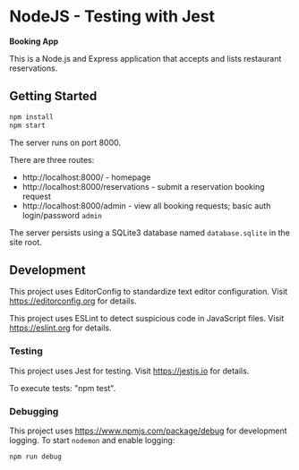 # NodeJS - Testing with Jest

**Booking App**

This is a Node.js and Express application that accepts and lists restaurant reservations.

## Getting Started

```bash
npm install
npm start
```

The server runs on port 8000.

There are three routes:

- http://localhost:8000/ - homepage
- http://localhost:8000/reservations - submit a reservation booking request
- http://localhost:8000/admin - view all booking requests; basic auth login/password `admin`

The server persists using a SQLite3 database named `database.sqlite` in the site root.

## Development

This project uses EditorConfig to standardize text editor configuration. Visit https://editorconfig.org for details.

This project uses ESLint to detect suspicious code in JavaScript files. Visit https://eslint.org for details.
### Testing

This project uses Jest for testing. Visit https://jestjs.io for details.

To execute tests: "npm test".

### Debugging

This project uses https://www.npmjs.com/package/debug for development logging. To start `nodemon` and enable logging:

```bash
npm run debug
```